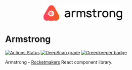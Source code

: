 <p align="center">
<img src="./marketing/src/assets/armstrong-logo.svg" width="256" />
</p>

# Armstrong

[![Actions Status](https://github.com/Rocketmakers/armstrong/workflows/Build/badge.svg)](https://github.com/Rocketmakers/armstrong/actions)
[![DeepScan grade](https://deepscan.io/api/teams/5641/projects/7481/branches/76808/badge/grade.svg)](https://deepscan.io/dashboard#view=project&tid=5641&pid=7481&bid=76808)
[![Greenkeeper badge](https://badges.greenkeeper.io/Rocketmakers/armstrong.svg)](https://greenkeeper.io/)

Armstrong - [Rocketmakers](http://www.rocketmakers.com/) React component library.


